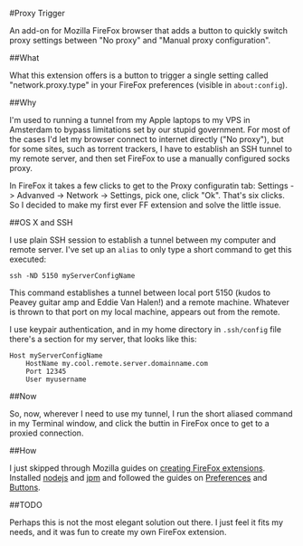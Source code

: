 #Proxy Trigger

An add-on for Mozilla FireFox browser that adds a button to quickly switch proxy settings between "No proxy" and "Manual proxy configuration".

##What

What this extension offers is a button to trigger a single setting called "network.proxy.type" in your FireFox preferences (visible in `about:config`).

##Why

I'm used to running a tunnel from my Apple laptops to my VPS in Amsterdam to bypass limitations set by our stupid government. For most of the cases I'd let my browser connect to internet directly ("No proxy"), but for some sites, such as torrent trackers, I have to establish an SSH tunnel to my remote server, and then set FireFox to use a manually configured socks proxy.

In FireFox it takes a few clicks to get to the Proxy configuratin tab: Settings -> Advanved -> Network -> Settings, pick one, click "Ok". That's six clicks. So I decided to make my first ever FF extension and solve the little issue.

##OS X and SSH

I use plain SSH session to establish a tunnel between my computer and remote server. I've set up an `alias` to only type a short command to get this executed:

```
ssh -ND 5150 myServerConfigName
```

This command establishes a tunnel between local port 5150 (kudos to Peavey guitar amp and Eddie Van Halen!) and a remote machine. Whatever is thrown to that port on my local machine, appears out from the remote.

I use keypair authentication, and in my home directory in `.ssh/config` file there's a section for my server, that looks like this:

```
Host myServerConfigName
    HostName my.cool.remote.server.domainname.com
    Port 12345
    User myusername
```

##Now

So, now, wherever I need to use my tunnel, I run the short aliased command in my Terminal window, and click the buttin in FireFox once to get to a proxied connection.

##How

I just skipped through Mozilla guides on [creating FireFox extensions](https://developer.mozilla.org/en-US/Add-ons). Installed [nodejs](https://nodejs.org) and [jpm](https://developer.mozilla.org/en-US/Add-ons/SDK/Tools/jpm#Installation) and followed the guides on [Preferences](https://developer.mozilla.org/en-US/Add-ons/SDK/Low-Level_APIs/preferences_service) and [Buttons](https://developer.mozilla.org/en-US/Add-ons/SDK/Tutorials/Adding_a_Button_to_the_Toolbar).

##TODO

Perhaps this is not the most elegant solution out there. I just feel it fits my needs, and it was fun to create my own FireFox extension.